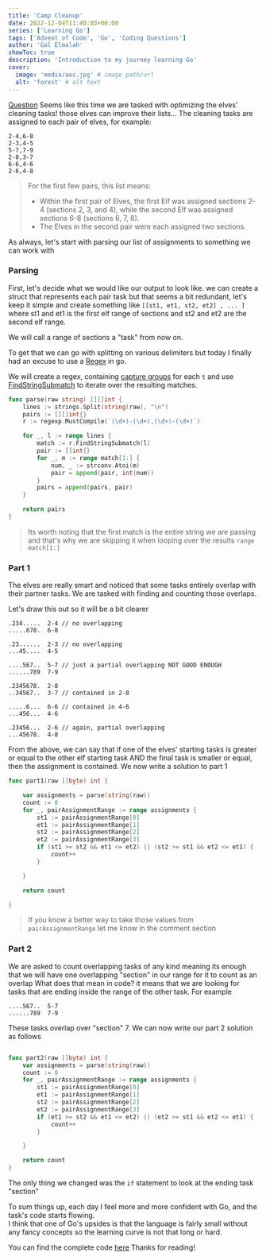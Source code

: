 ```yaml
---
title: 'Camp Cleanup'
date: 2022-12-04T11:40:03+00:00
series: ['Learning Go']
tags: ['Advent of Code', 'Go', 'Coding Questions']
author: 'Gal Elmalah'
showToc: true
description: 'Introduction to my journey learning Go'
cover:
  image: 'media/aoc.jpg' # image path/url
  alt: 'forest' # alt text
---
```


[Question](https://adventofcode.com/2022/day/4)
Seems like this time we are tasked with optimizing the elves' cleaning tasks! those elves can improve their lists...
The cleaning tasks are assigned to each pair of elves, for example:

```
2-4,6-8
2-3,4-5
5-7,7-9
2-8,3-7
6-6,4-6
2-6,4-8
```

> For the first few pairs, this list means:
>
> - Within the first pair of Elves, the first Elf was assigned sections 2-4 (sections 2, 3, and 4), while the second Elf was assigned sections 6-8 (sections 6, 7, 8).
> - The Elves in the second pair were each assigned two sections.

As always, let's start with parsing our list of assignments to something we can work with

### Parsing

First, let's decide what we would like our output to look like.
we can create a struct that represents each pair task but that seems a bit redundant, let's keep it simple and create something like
`[[st1, et1, st2, et2] , ... ]` where st1 and et1 is the first elf range of sections and st2 and et2 are the second elf range.

We will call a range of sections a "task" from now on.

To get that we can go with splitting on various delimiters but today I finally had an excuse to use a [Regex](https://pkg.go.dev/regexp) in go.

We will create a regex, containing [capture groups](https://pkg.go.dev/regexp/syntax) for each `t` and use
[FindStringSubmatch](https://pkg.go.dev/regexp#Regexp.FindStringSubmatch) to iterate over the resulting matches.

```go
func parse(raw string) [][]int {
	lines := strings.Split(string(raw), "\n")
	pairs := [][]int{}
	r := regexp.MustCompile(`(\d+)-(\d+),(\d+)-(\d+)`)

	for _, l := range lines {
		match := r.FindStringSubmatch(l)
		pair := []int{}
		for _, m := range match[1:] {
			num, _ := strconv.Atoi(m)
			pair = append(pair, int(num))
		}
		pairs = append(pairs, pair)
	}

	return pairs
}

```

> Its worth noting that the first match is the entire string we are passing and that's why we are skipping it when looping over the results `range match[1:]`

### Part 1

The elves are really smart and noticed that some tasks entirely overlap with their partner tasks.
We are tasked with finding and counting those overlaps.

Let's draw this out so it will be a bit clearer

```
.234.....  2-4 // no overlapping
.....678.  6-8

.23......  2-3 // no overlapping
...45....  4-5

....567..  5-7 // just a partial overlapping NOT GOOD ENOUGH
......789  7-9

.2345678.  2-8
..34567..  3-7 // contained in 2-8

.....6...  6-6 // contained in 4-6
...456...  4-6

.23456...  2-6 // again, partial overlapping
...45678.  4-8
```

From the above, we can say that if one of the elves' starting tasks is greater or equal to the other elf starting task AND the final task is smaller or equal, then the assignment is contained.
We now write a solution to part 1

```go
func part1(raw []byte) int {

	var assignments = parse(string(raw))
	count := 0
	for _, pairAssignmentRange := range assignments {
		st1 := pairAssignmentRange[0]
		et1 := pairAssignmentRange[1]
		st2 := pairAssignmentRange[2]
		et2 := pairAssignmentRange[3]
		if (st1 >= st2 && et1 <= et2) || (st2 >= st1 && et2 <= et1) {
			count++
		}

	}

	return count

}
```

> If you know a better way to take those values from `pairAssignmentRange` let me know in the comment section

### Part 2

We are asked to count overlapping tasks of any kind meaning its enough that we will have one overlapping "section" in our range for it to count as an overlap
What does that mean in code? it means that we are looking for tasks that are ending inside the range of the other task.
For example

```
....567..  5-7
......789  7-9
```

These tasks overlap over "section" 7.
We can now write our part 2 solution as follows

```go

func part2(raw []byte) int {
	var assignments = parse(string(raw))
	count := 0
	for _, pairAssignmentRange := range assignments {
		st1 := pairAssignmentRange[0]
		et1 := pairAssignmentRange[1]
		st2 := pairAssignmentRange[2]
		et2 := pairAssignmentRange[3]
		if (et1 >= st2 && et1 <= et2) || (et2 >= st1 && et2 <= et1) {
			count++
		}

	}

	return count
}

```

The only thing we changed was the `if` statement to look at the ending task "section"

To sum things up, each day I feel more and more confident with Go, and the task's code starts flowing.  
I think that one of Go's upsides is that the language is fairly small without any fancy concepts so the learning curve is not that long or hard.

You can find the complete code [here](https://gist.github.com/galElmalah/ddc546f264eb55d56bc762bd1118cced)
Thanks for reading!
